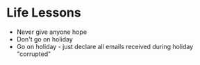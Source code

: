 # Life Lessons

* Never give anyone hope
* Don't go on holiday
* Go on holiday - just declare all emails received during holiday "corrupted"

